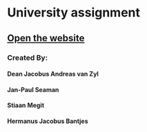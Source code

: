 # University assignment

## [Open the website](https://zeldean.github.io/WPR281-Project/)

### Created By:
#### Dean Jacobus Andreas van Zyl
#### Jan-Paul Seaman
#### Stiaan Megit
#### Hermanus Jacobus Bantjes
